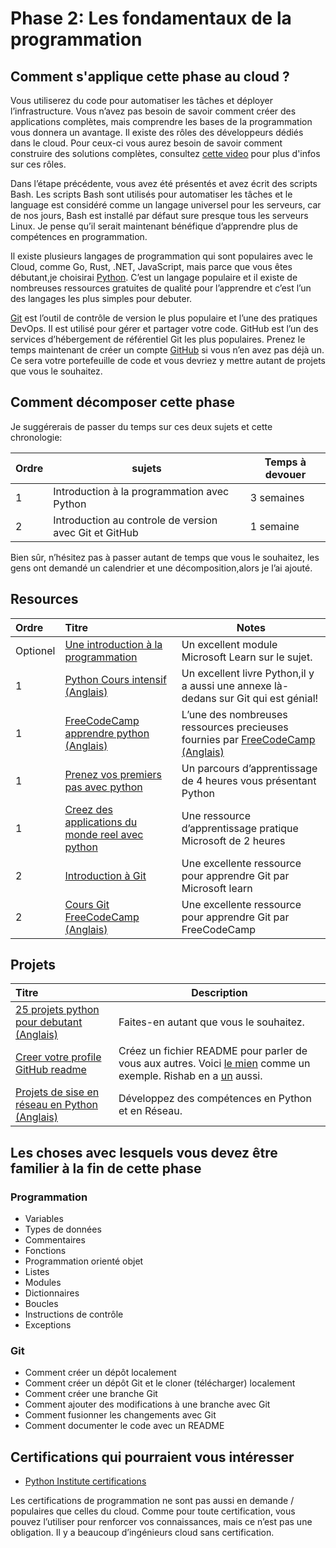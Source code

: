 # Phase 2: Les fondamentaux de la programmation

## Comment s'applique cette phase au cloud ?

Vous utiliserez du code pour automatiser les tâches et déployer l’infrastructure. Vous n’avez pas besoin de savoir comment créer des applications complètes, mais comprendre les bases de la programmation vous donnera un avantage. Il existe des rôles des développeurs dédiés dans le cloud. Pour ceux-ci vous aurez besoin de savoir comment construire des solutions complètes, consultez [cette video](https://youtu.be/WMUAc7bvB7M) pour plus d'infos sur ces rôles.

Dans l’étape précédente, vous avez été présentés et avez écrit des scripts Bash. Les scripts Bash sont utilisés pour automatiser les tâches et le language est considéré comme un langage universel pour les serveurs, car de nos jours, Bash est installé par défaut sure presque tous les serveurs Linux.
Je pense qu’il serait maintenant bénéfique d’apprendre plus de compétences en programmation.

Il existe plusieurs langages de programmation qui sont populaires avec le Cloud, comme Go, Rust, .NET, JavaScript, mais parce que vous êtes débutant,je choisirai [Python](https://www.python.org/). C’est un langage populaire et il existe de nombreuses ressources gratuites de qualité pour l’apprendre et c’est l’un des langages les plus simples pour debuter.

[Git](https://git-scm.com/) est l’outil de contrôle de version le plus populaire et l’une des pratiques DevOps. Il est utilisé pour gérer et partager votre code. GitHub est l’un des services d’hébergement de référentiel Git les plus populaires. Prenez le temps maintenant de créer un compte [GitHub](https://github.com/) si vous n’en avez pas déjà un. Ce sera votre portefeuille de code et vous devriez y mettre autant de projets que vous le souhaitez.

## Comment décomposer cette phase

Je suggérerais de passer du temps sur ces deux sujets et cette chronologie:

| Ordre | sujets                         | Temps à devouer |
|-------|---------------------------------|-------------------
| 1 | Introduction à la programmation avec Python  | 3 semaines
| 2 | Introduction au controle de version avec Git et GitHub  | 1 semaine          |

Bien sûr, n’hésitez pas à passer autant de temps que vous le souhaitez, les gens ont demandé un calendrier et une décomposition,alors je l’ai ajouté.

## Resources

| Ordre | Titre                                                                     | Notes                                                                                       |
| :---- | :--------------------------------------------------------------------------- | ------------------------------------------------------------------------------------------- |
| Optionel     | [Une introduction à la programmation](https://docs.microsoft.com/learn/modules/web-development-101-introduction-programming/)                      | Un excellent module Microsoft Learn sur le sujet.    |
| 1     | [Python Cours intensif (Anglais)](https://ehmatthes.github.io/pcc/)                      |  Un excellent livre Python,il y a aussi une annexe là-dedans sur Git qui est génial!
| 1     | [FreeCodeCamp apprendre python (Anglais)](https://www.youtube.com/watch?v=rfscVS0vtbw)     | L’une des nombreuses ressources precieuses fournies par [FreeCodeCamp (Anglais)](https://www.freecodecamp.org/) |
1 | [Prenez vos premiers pas avec python](https://docs.microsoft.com/learn/paths/python-first-steps/) | Un parcours d’apprentissage de 4 heures vous présentant Python |
1 | [Creez des applications du monde reel avec python](https://docs.microsoft.com/learn/paths/python-language/) | Une ressource d’apprentissage pratique Microsoft de 2 heures
| 2     | [Introduction à Git](https://docs.microsoft.com/learn/modules/intro-to-git/)    | Une excellente ressource pour apprendre Git par Microsoft learn                                                               |
| 2     | [Cours Git FreeCodeCamp (Anglais)](https://youtu.be/RGOj5yH7evk)                           | Une excellente ressource pour apprendre Git par FreeCodeCamp                                                 |

## Projets

 | Titre                    | Description                                                                                                                                               |
 | :------------------------ | ------------------------------------------------------------------------------------------------------------------------------------------------------ |
 | [25 projets python pour debutant  (Anglais)](https://www.freecodecamp.org/news/python-projects-for-beginners/)| Faites-en autant que vous le souhaitez. |
 [Creer votre profile GitHub readme](https://docs.github.com/en/github/setting-up-and-managing-your-github-profile/customizing-your-profile/managing-your-profile-readme) | Créez un fichier README pour parler de vous aux autres. Voici [le mien](https://github.com/madebygps/madebygps) comme un exemple. Rishab en a [un](https://github.com/rishabkumar7/rishabkumar7) aussi.
 | [Projets de sise en réseau en Python (Anglais)](https://youtu.be/FGdiSJakIS4)| Développez des compétences en Python et en Réseau.

## Les choses avec lesquels vous devez être familier à la fin de cette phase

### Programmation

- Variables
- Types de données
- Commentaires
- Fonctions
- Programmation orienté objet
- Listes
- Modules
- Dictionnaires
- Boucles
- Instructions de contrôle
- Exceptions

### Git

- Comment créer un dépôt localement
- Comment créer un dépôt Git et le cloner (télécharger) localement
- Comment créer une branche Git
- Comment ajouter des modifications à une branche avec Git
- Comment fusionner les changements avec Git
- Comment documenter le code avec un README

## Certifications qui pourraient vous intéresser

- [Python Institute certifications](https://pythoninstitute.org/certification-tracks)

Les certifications de programmation ne sont pas aussi en demande / populaires que celles du cloud. Comme pour toute certification, vous pouvez l’utiliser pour renforcer vos connaissances, mais ce n’est pas une obligation. Il y a beaucoup d’ingénieurs cloud sans certification.
